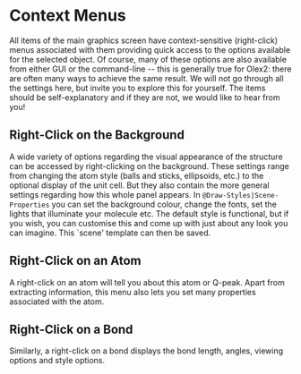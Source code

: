 # Context Menus
All items of the main graphics screen have context-sensitive (right-click) menus associated with them providing quick access to the options available for the selected object. Of course, many of these options are also available from either GUI or the command-line -- this is generally true for Olex2: there are often many ways to achieve the same result.
We will not go through all the settings here, but invite you to explore this for yourself. The items should be self-explanatory and if they are not, we would like to hear from you!

## Right-Click on the Background
A wide variety of options regarding the visual appearance of the structure can be accessed by right-clicking on the background. These settings range from changing the atom style (balls and sticks, ellipsoids, etc.) to the optional display of the unit cell. But they also contain the more general settings regarding how this whole panel appears. In `@Draw-Styles|Scene-Properties` you can set the background colour, change the fonts, set the lights that illuminate your molecule etc. The default style is functional, but if you wish, you can customise this and come up with just about any look you can imagine. This `scene' template can then be saved.

## Right-Click on an Atom
A right-click on an atom will tell you about this atom or Q-peak. Apart from extracting information, this menu also lets you set many properties associated with the atom.

## Right-Click on a Bond
Similarly, a right-click on a bond displays the bond length, angles, viewing options and style options.
